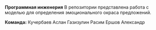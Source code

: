 **Программная инженерия**
В репозитории представлена работа с моделью для определения эмоционального окраса предложений.

**Команда:**
Кучербаев Аслан
Газизулин Расим
Ершов Александр
